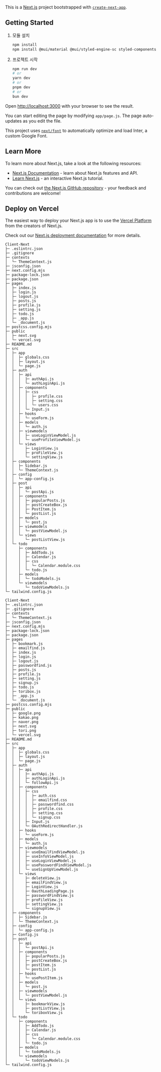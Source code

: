 This is a [Next.js](https://nextjs.org/) project bootstrapped with [`create-next-app`](https://github.com/vercel/next.js/tree/canary/packages/create-next-app).

## Getting Started

1. 모듈 설치
   ```bash
   npm install
   npm install @mui/material @mui/styled-engine-sc styled-components
   ```

2. 프로젝트 시작
    ```bash
    npm run dev
    # or
    yarn dev
    # or
    pnpm dev
    # or
    bun dev
    ```

Open [http://localhost:3000](http://localhost:3000) with your browser to see the result.

You can start editing the page by modifying `app/page.js`. The page auto-updates as you edit the file.

This project uses [`next/font`](https://nextjs.org/docs/basic-features/font-optimization) to automatically optimize and load Inter, a custom Google Font.

## Learn More

To learn more about Next.js, take a look at the following resources:

- [Next.js Documentation](https://nextjs.org/docs) - learn about Next.js features and API.
- [Learn Next.js](https://nextjs.org/learn) - an interactive Next.js tutorial.

You can check out [the Next.js GitHub repository](https://github.com/vercel/next.js/) - your feedback and contributions are welcome!

## Deploy on Vercel

The easiest way to deploy your Next.js app is to use the [Vercel Platform](https://vercel.com/new?utm_medium=default-template&filter=next.js&utm_source=create-next-app&utm_campaign=create-next-app-readme) from the creators of Next.js.

Check out our [Next.js deployment documentation](https://nextjs.org/docs/deployment) for more details.


```
Client-Next
├─ .eslintrc.json
├─ .gitignore
├─ contexts
│  └─ ThemeContext.js
├─ jsconfig.json
├─ next.config.mjs
├─ package-lock.json
├─ package.json
├─ pages
│  ├─ index.js
│  ├─ login.js
│  ├─ logout.js
│  ├─ posts.js
│  ├─ profile.js
│  ├─ setting.js
│  ├─ todo.js
│  ├─ _app.js
│  └─ _document.js
├─ postcss.config.mjs
├─ public
│  ├─ next.svg
│  └─ vercel.svg
├─ README.md
├─ src
│  ├─ app
│  │  ├─ globals.css
│  │  ├─ layout.js
│  │  └─ page.js
│  ├─ auth
│  │  ├─ api
│  │  │  ├─ authApi.js
│  │  │  └─ authLoginApi.js
│  │  ├─ components
│  │  │  ├─ css
│  │  │  │  ├─ profile.css
│  │  │  │  ├─ setting.css
│  │  │  │  └─ users.css
│  │  │  └─ Input.js
│  │  ├─ hooks
│  │  │  └─ useForm.js
│  │  ├─ models
│  │  │  └─ auth.js
│  │  ├─ viewmodels
│  │  │  ├─ useLoginViewModel.js
│  │  │  └─ useProfileViewModel.js
│  │  └─ views
│  │     ├─ LoginView.js
│  │     ├─ proFileView.js
│  │     └─ settingView.js
│  ├─ components
│  │  ├─ Sidebar.js
│  │  └─ ThemeContext.js
│  ├─ config
│  │  └─ app-config.js
│  ├─ post
│  │  ├─ api
│  │  │  └─ postApi.js
│  │  ├─ components
│  │  │  ├─ popularPosts.js
│  │  │  ├─ postCreateBox.js
│  │  │  ├─ PostItem.js
│  │  │  └─ postList.js
│  │  ├─ models
│  │  │  └─ post.js
│  │  ├─ viewmodels
│  │  │  └─ postViewModel.js
│  │  └─ views
│  │     └─ postListView.js
│  └─ todo
│     ├─ components
│     │  ├─ AddTodo.js
│     │  ├─ Calendar.js
│     │  ├─ css
│     │  │  └─ Calendar.module.css
│     │  └─ todo.js
│     ├─ models
│     │  └─ todoModels.js
│     └─ viewmodels
│        └─ todoViewModels.js
└─ tailwind.config.js

```

```
Client-Next
├─ .eslintrc.json
├─ .gitignore
├─ contexts
│  └─ ThemeContext.js
├─ jsconfig.json
├─ next.config.mjs
├─ package-lock.json
├─ package.json
├─ pages
│  ├─ bookmark.js
│  ├─ emailfind.js
│  ├─ index.js
│  ├─ login.js
│  ├─ logout.js
│  ├─ passwordfind.js
│  ├─ posts.js
│  ├─ profile.js
│  ├─ setting.js
│  ├─ signup.js
│  ├─ todo.js
│  ├─ toribox.js
│  ├─ _app.js
│  └─ _document.js
├─ postcss.config.mjs
├─ public
│  ├─ google.png
│  ├─ kakao.png
│  ├─ naver.png
│  ├─ next.svg
│  ├─ tori.png
│  └─ vercel.svg
├─ README.md
├─ src
│  ├─ app
│  │  ├─ globals.css
│  │  ├─ layout.js
│  │  └─ page.js
│  ├─ auth
│  │  ├─ api
│  │  │  ├─ authApi.js
│  │  │  ├─ authLoginApi.js
│  │  │  └─ followApi.js
│  │  ├─ components
│  │  │  ├─ css
│  │  │  │  ├─ auth.css
│  │  │  │  ├─ emailfind.css
│  │  │  │  ├─ passwordfind.css
│  │  │  │  ├─ profile.css
│  │  │  │  ├─ setting.css
│  │  │  │  └─ signup.css
│  │  │  ├─ Input.js
│  │  │  └─ OAuthRedirectHandler.js
│  │  ├─ hooks
│  │  │  └─ useForm.js
│  │  ├─ models
│  │  │  └─ auth.js
│  │  ├─ viewmodels
│  │  │  ├─ useEmailFindViewModel.js
│  │  │  ├─ useInfoViewModel.js
│  │  │  ├─ useLoginViewModel.js
│  │  │  ├─ usePasswordFindViewModel.js
│  │  │  └─ useSignUpViewModel.js
│  │  └─ views
│  │     ├─ deleteView.js
│  │     ├─ emailFindView.js
│  │     ├─ LoginView.js
│  │     ├─ OauthLoadingPage.js
│  │     ├─ passwordFindView.js
│  │     ├─ proFileView.js
│  │     ├─ settingView.js
│  │     └─ signupView.js
│  ├─ components
│  │  ├─ Sidebar.js
│  │  └─ ThemeContext.js
│  ├─ config
│  │  └─ app-config.js
│  ├─ Config.js
│  ├─ post
│  │  ├─ api
│  │  │  └─ postApi.js
│  │  ├─ components
│  │  │  ├─ popularPosts.js
│  │  │  ├─ postCreateBox.js
│  │  │  ├─ postItem.js
│  │  │  └─ postList.js
│  │  ├─ hooks
│  │  │  └─ usePostItem.js
│  │  ├─ models
│  │  │  └─ post.js
│  │  ├─ viewmodels
│  │  │  └─ postViewModel.js
│  │  └─ views
│  │     ├─ bookmarkView.js
│  │     ├─ postListView.js
│  │     └─ toriboxView.js
│  └─ todo
│     ├─ components
│     │  ├─ AddTodo.js
│     │  ├─ Calendar.js
│     │  ├─ css
│     │  │  └─ Calendar.module.css
│     │  └─ todo.js
│     ├─ models
│     │  └─ todoModels.js
│     └─ viewmodels
│        └─ todoViewModels.js
└─ tailwind.config.js

```